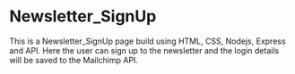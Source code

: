 # Newsletter_SignUp
This is a Newsletter_SignUp page build using HTML, CSS, Nodejs, Express and API. Here the user can sign up to the newsletter and the login details will be saved to the Mailchimp API.

